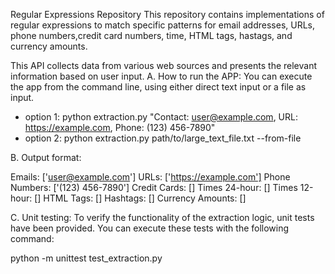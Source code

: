Regular Expressions Repository
This repository contains implementations of regular expressions to match specific patterns for email addresses, URLs, phone numbers,credit card numbers, time, HTML tags, hastags, and currency amounts.


This API collects data from various web sources and presents the relevant information based on user input.
A. How to run the APP:
You can execute the app from the command line, using either direct text input or a file as input.

- option 1: python extraction.py "Contact: user@example.com, URL: https://example.com, Phone: (123) 456-7890"
- option 2: python extraction.py path/to/large_text_file.txt --from-file

B. Output format:

Emails: ['user@example.com']
URLs: ['https://example.com']
Phone Numbers: ['(123) 456-7890']
Credit Cards: []
Times 24-hour: []
Times 12-hour: []
HTML Tags: []
Hashtags: []
Currency Amounts: []

C. Unit testing:
To verify the functionality of the extraction logic, unit tests have been provided. You can execute these tests with the following command:

python -m unittest test_extraction.py
